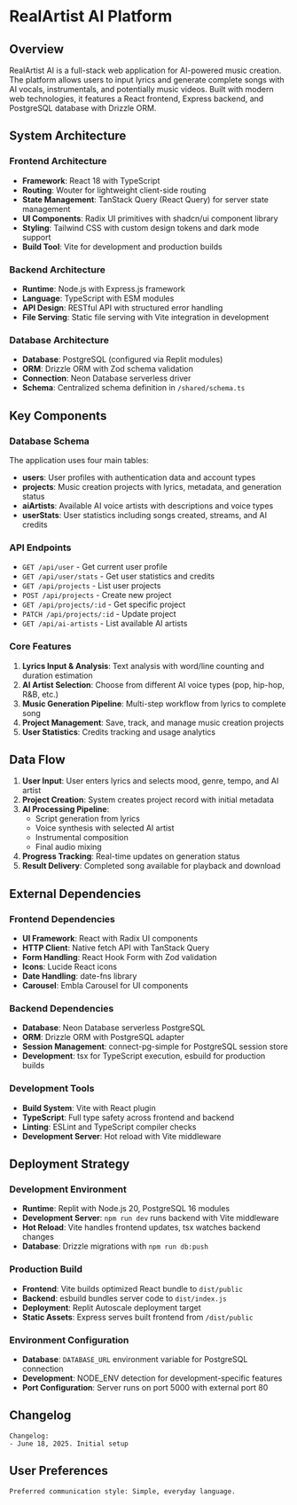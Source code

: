 # RealArtist AI Platform

## Overview

RealArtist AI is a full-stack web application for AI-powered music creation. The platform allows users to input lyrics and generate complete songs with AI vocals, instrumentals, and potentially music videos. Built with modern web technologies, it features a React frontend, Express backend, and PostgreSQL database with Drizzle ORM.

## System Architecture

### Frontend Architecture
- **Framework**: React 18 with TypeScript
- **Routing**: Wouter for lightweight client-side routing
- **State Management**: TanStack Query (React Query) for server state management
- **UI Components**: Radix UI primitives with shadcn/ui component library
- **Styling**: Tailwind CSS with custom design tokens and dark mode support
- **Build Tool**: Vite for development and production builds

### Backend Architecture
- **Runtime**: Node.js with Express.js framework
- **Language**: TypeScript with ESM modules
- **API Design**: RESTful API with structured error handling
- **File Serving**: Static file serving with Vite integration in development

### Database Architecture
- **Database**: PostgreSQL (configured via Replit modules)
- **ORM**: Drizzle ORM with Zod schema validation
- **Connection**: Neon Database serverless driver
- **Schema**: Centralized schema definition in `/shared/schema.ts`

## Key Components

### Database Schema
The application uses four main tables:
- **users**: User profiles with authentication data and account types
- **projects**: Music creation projects with lyrics, metadata, and generation status
- **aiArtists**: Available AI voice artists with descriptions and voice types
- **userStats**: User statistics including songs created, streams, and AI credits

### API Endpoints
- `GET /api/user` - Get current user profile
- `GET /api/user/stats` - Get user statistics and credits
- `GET /api/projects` - List user projects
- `POST /api/projects` - Create new project
- `GET /api/projects/:id` - Get specific project
- `PATCH /api/projects/:id` - Update project
- `GET /api/ai-artists` - List available AI artists

### Core Features
1. **Lyrics Input & Analysis**: Text analysis with word/line counting and duration estimation
2. **AI Artist Selection**: Choose from different AI voice types (pop, hip-hop, R&B, etc.)
3. **Music Generation Pipeline**: Multi-step workflow from lyrics to complete song
4. **Project Management**: Save, track, and manage music creation projects
5. **User Statistics**: Credits tracking and usage analytics

## Data Flow

1. **User Input**: User enters lyrics and selects mood, genre, tempo, and AI artist
2. **Project Creation**: System creates project record with initial metadata
3. **AI Processing Pipeline**:
   - Script generation from lyrics
   - Voice synthesis with selected AI artist
   - Instrumental composition
   - Final audio mixing
4. **Progress Tracking**: Real-time updates on generation status
5. **Result Delivery**: Completed song available for playback and download

## External Dependencies

### Frontend Dependencies
- **UI Framework**: React with Radix UI components
- **HTTP Client**: Native fetch API with TanStack Query
- **Form Handling**: React Hook Form with Zod validation
- **Icons**: Lucide React icons
- **Date Handling**: date-fns library
- **Carousel**: Embla Carousel for UI components

### Backend Dependencies
- **Database**: Neon Database serverless PostgreSQL
- **ORM**: Drizzle ORM with PostgreSQL adapter
- **Session Management**: connect-pg-simple for PostgreSQL session store
- **Development**: tsx for TypeScript execution, esbuild for production builds

### Development Tools
- **Build System**: Vite with React plugin
- **TypeScript**: Full type safety across frontend and backend
- **Linting**: ESLint and TypeScript compiler checks
- **Development Server**: Hot reload with Vite middleware

## Deployment Strategy

### Development Environment
- **Runtime**: Replit with Node.js 20, PostgreSQL 16 modules
- **Development Server**: `npm run dev` runs backend with Vite middleware
- **Hot Reload**: Vite handles frontend updates, tsx watches backend changes
- **Database**: Drizzle migrations with `npm run db:push`

### Production Build
- **Frontend**: Vite builds optimized React bundle to `dist/public`
- **Backend**: esbuild bundles server code to `dist/index.js`
- **Deployment**: Replit Autoscale deployment target
- **Static Assets**: Express serves built frontend from `/dist/public`

### Environment Configuration
- **Database**: `DATABASE_URL` environment variable for PostgreSQL connection
- **Development**: NODE_ENV detection for development-specific features
- **Port Configuration**: Server runs on port 5000 with external port 80

## Changelog
```
Changelog:
- June 18, 2025. Initial setup
```

## User Preferences
```
Preferred communication style: Simple, everyday language.
```